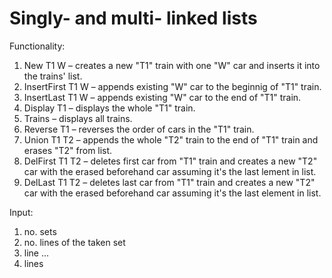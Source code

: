 # Singly- and multi- linked lists
Functionality:

1. New T1 W – creates a new "T1" train with one "W" car and inserts it into the trains' list.
2. InsertFirst T1 W – appends existing "W" car to the beginnig of "T1" train.
3. InsertLast T1 W – appends existing "W" car to the end of "T1" train.
4. Display T1 – displays the whole "T1" train.
5. Trains – displays all trains.
6. Reverse T1 – reverses the order of cars in the "T1" train.
7. Union T1 T2 – appends the whole "T2" train to the end of "T1" train and erases "T2" from list.
8. DelFirst T1 T2 – deletes first car from "T1" train and creates a new "T2" car with the erased beforehand car assuming it's the last lement in list.
9. DelLast T1 T2 – deletes last car from "T1" train and creates a new "T2" car with the erased beforehand car assuming it's the last element in list.

Input: 
1. no. sets
2. no. lines of the taken set
3. line
...
4. lines
